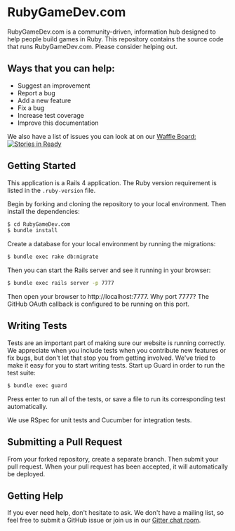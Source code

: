 # RubyGameDev.com

RubyGameDev.com is a community-driven, information hub designed to help people build games in Ruby. This repository contains the source code that runs RubyGameDev.com. Please consider helping out.

## Ways that you can help:

* Suggest an improvement
* Report a bug
* Add a new feature
* Fix a bug
* Increase test coverage
* Improve this documentation

We also have a list of issues you can look at on our [Waffle Board: ![Stories in Ready](https://badge.waffle.io/ruby-rcade/RubyGameDev.com.png?label=ready)](https://waffle.io/ruby-rcade/RubyGameDev.com)

## Getting Started

This application is a Rails 4 application. The Ruby version requirement is listed in the `.ruby-version` file.

Begin by forking and cloning the repository to your local environment. Then install the dependencies:

```bash
$ cd RubyGameDev.com
$ bundle install
```

Create a database for your local environment by running the migrations:

```bash
$ bundle exec rake db:migrate
```

Then you can start the Rails server and see it running in your browser:

```bash
$ bundle exec rails server -p 7777
```

Then open your browser to http://localhost:7777. Why port 7777? The GitHub OAuth callback is configured to be running on this port.

## Writing Tests

Tests are an important part of making sure our website is running correctly. We appreciate when you include tests when you contribute new features or fix bugs, but don't let that stop you from getting involved. We've tried to make it easy for you to start writing tests. Start up Guard in order to run the test suite:

```bash
$ bundle exec guard
```

Press enter to run all of the tests, or save a file to run its corresponding test automatically.

We use RSpec for unit tests and Cucumber for integration tests.

## Submitting a Pull Request

From your forked repository, create a separate branch. Then submit your pull request. When your pull request has been accepted, it will automatically be deployed.

## Getting Help

If you ever need help, don't hesitate to ask. We don't have a mailing list, so feel free to submit a GitHub issue or join us in our [Gitter chat room](https://gitter.im/ruby-rcade/RubyGameDev.com?utm_source=badge&utm_medium=badge&utm_campaign=share-badge).

